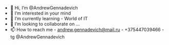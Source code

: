 
- 👋 Hi, I’m @AndrewGennadevich
- 👀 I’m interested in your mind 
- 🌱 I’m currently learning - World of IT 
- 💞️ I’m looking to collaborate on ...
- 📫 How to reach me - andrew.gennadevich@mail.ru
                     - +375447039466
                     - tg @AndrewGennadevich
<!---
AndrewGennadevich/AndrewGennadevich is a ✨ special ✨ repository because its `README.md` (this file) appears on your GitHub profile.
You can click the Preview link to take a look at your changes.
--->
